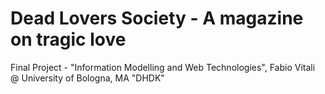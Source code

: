 # Dead Lovers Society - A magazine on tragic love
Final Project - "Information Modelling and Web Technologies", Fabio Vitali @ University of Bologna, MA "DHDK"
